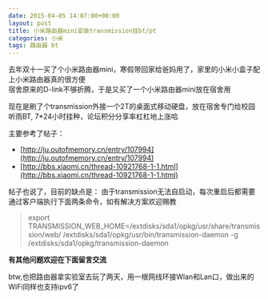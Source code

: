 ```yaml
---
date: 2015-04-05 14:07:00+00:00
layout: post
title: 小米路由器mini安装transmission挂bt/pt
categories: 小米
tags: 路由器 bt
---
```

去年双十一买了个小米路由器mini，寒假带回家给爸妈用了，家里的小米小盒子配上小米路由器真的很方便	
宿舍原来的D-link不够折腾，于是又买了一个小米路由器mini放在宿舍用
	
现在是刷了个transmission外接一个2T的桌面式移动硬盘，放在宿舍专门给校园听雨BT, 7*24小时挂种，论坛积分分享率杠杠地上涨哈

主要参考了帖子：

 - [http://ju.outofmemory.cn/entry/107994](http://ju.outofmemory.cn/entry/107994)
 - [http://bbs.xiaomi.cn/thread-10921768-1-1.html](http://bbs.xiaomi.cn/thread-10921768-1-1.html)

	
帖子也说了，目前的缺点是：
 由于transmission无法自启动，每次重启后都需要通过客户端执行下面两条命令，如有解决方案欢迎赐教
	

> export TRANSMISSION_WEB_HOME=/extdisks/sda1/opkg/usr/share/transmission/web/
> /extdisks/sda1/opkg/usr/bin/transmission-daemon -g /extdisks/sda1/opkg/transmission-daemon

**有其他问题欢迎在下面留言交流**

 btw,也把路由器拿实验室去玩了两天，用一根网线环接Wlan和Lan口，做出来的WiFi同样也支持ipv6了
   
   <script>
window.tctipConfig = {
        staticPrefix:   "http://static.tctip.com",
        buttonImageId:  7,
        buttonTip:  "zanzhu",
        list:{
            alipay: {qrimg: "https://raw.githubusercontent.com/flyingyouth/Jekyll-Light/gh-pages/img/ali.png"},
            weixin:{qrimg: "https://raw.githubusercontent.com/flyingyouth/Jekyll-Light/gh-pages/img/wx.png"},
        }
};
</script>
<script src="http://static.tctip.com/js/tctip.min.js"></script>
   
   